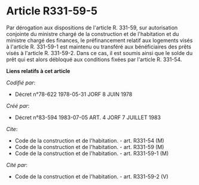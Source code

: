 # Article R331-59-5

Par dérogation aux dispositions de l'article R. 331-59, sur autorisation conjointe du ministre chargé de la construction et
de l'habitation et du ministre chargé des finances, le préfinancement relatif aux logements visés à l'article R. 331-59-1 est
maintenu ou transféré aux bénéficiaires des prêts visés à l'article R. 331-59-2. Dans ce cas, il est soumis ainsi que le
solde du prêt qui est alors débloqué aux conditions fixées par l'article R. 331-54.

**Liens relatifs à cet article**

_Codifié par_:

  - Décret n°78-622 1978-05-31 JORF 8 JUIN 1978

_Créé par_:

  - Décret n°83-594 1983-07-05 ART. 4 JORF 7 JUILLET 1983

_Cite_:

  - Code de la construction et de l'habitation. - art. R331-54 (M)
  - Code de la construction et de l'habitation. - art. R331-59 (M)
  - Code de la construction et de l'habitation. - art. R331-59-1 (M)

_Cité par_:

  - Code de la construction et de l'habitation. - art. R331-59-2 (V)
